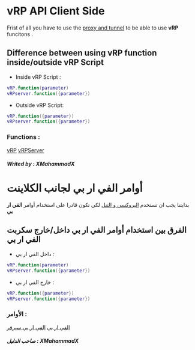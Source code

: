 # vRP API Client Side
Frist of all you have to use the [proxy and tunnel](https://github.com/XMahammadX/Tutorials/blob/master/vRP%20Documentation/Proxy-Tunnel/Client-Side/README.md#use-proxy--tunnel-for-client-side) to be able to use **vRP** funcitons .
## Difference between using vRP function inside/outside vRP Script
* Inside vRP Script :
```lua
vRP.function(parameter)
vRPserver.function({parameter})
```
* Outside vRP Script:
```lua
vRP.function({parameter})
vRPserver.function({parameter})
```
### Functions :
[vRP](https://github.com/XMahammadX/Tutorials/tree/master/vRP%20Documentation/Client-Side/vRP)
[vRPServer](https://github.com/XMahammadX/Tutorials/tree/master/vRP%20Documentation/Client-Side/vRPserver)

##### Writed by : XMahammadX

# أوامر الفي ار بي لجانب الكلاينت
بدايتنا يجب ان تستخدم [البروكسي و التنل](https://github.com/XMahammadX/Tutorials/blob/master/vRP%20Documentation/Proxy-Tunnel/Client-Side/README.md#%D8%A7%D8%B3%D8%AA%D8%AE%D8%AF%D8%A7%D9%85-%D8%A7%D9%84%D8%A8%D8%B1%D9%88%D9%83%D8%B3%D9%8A-%D9%88%D8%A7%D9%84%D8%AA%D9%86%D9%84-%D9%84%D8%AC%D8%A7%D9%86%D8%A8-%D8%A7%D9%84%D9%83%D9%84%D8%A7%D9%8A%D9%86%D8%AA) لكي تكون قادرا على استخدام أوامر **الفي ار بي**
## الفرق بين استخدام أوامر الفي ار بي داخل/خارج سكربت الفي ار بي
* داخل الفي ار بي :
```lua
vRP.function(parameter)
vRPserver.function({parameter})
```
* خارج الفي ار بي :
```lua
vRP.function({parameter})
vRPserver.function({parameter})
```
### الأوامر :
[الفي ار بي](https://github.com/XMahammadX/Tutorials/tree/master/vRP%20Documentation/Client-Side/vRP)
[الفي ار بي سيرفر](https://github.com/XMahammadX/Tutorials/tree/master/vRP%20Documentation/Client-Side/vRPserver)

##### صاحب الدليل : XMahammadX
